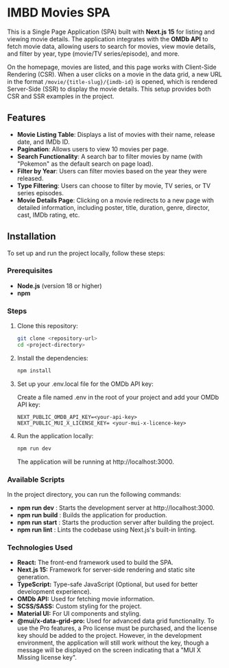 # IMBD Movies SPA

This is a Single Page Application (SPA) built with **Next.js 15** for listing and viewing movie details. The application integrates with the **OMDb API** to fetch movie data, allowing users to search for movies, view movie details, and filter by year, type (movie/TV series/episode), and more.

On the homepage, movies are listed, and this page works with Client-Side Rendering (CSR). When a user clicks on a movie in the data grid, a new URL in the format `/movie/{title-slug}/{imdb-id}` is opened, which is rendered Server-Side (SSR) to display the movie details. This setup provides both CSR and SSR examples in the project.

## Features

- **Movie Listing Table**: Displays a list of movies with their name, release date, and IMDb ID.
- **Pagination**: Allows users to view 10 movies per page.
- **Search Functionality**: A search bar to filter movies by name (with "Pokemon" as the default search on page load).
- **Filter by Year**: Users can filter movies based on the year they were released.
- **Type Filtering**: Users can choose to filter by movie, TV series, or TV series episodes.
- **Movie Details Page**: Clicking on a movie redirects to a new page with detailed information, including poster, title, duration, genre, director, cast, IMDb rating, etc.

## Installation

To set up and run the project locally, follow these steps:

### Prerequisites

- **Node.js** (version 18 or higher)
- **npm**

### Steps

1. Clone this repository:

   ```bash
   git clone <repository-url>
   cd <project-directory>
   ```

2. Install the dependencies:

   ```bash
   npm install
   ```

3. Set up your .env.local file for the OMDb API key:

   Create a file named .env in the root of your project and add your OMDb API key:

   ```env
   NEXT_PUBLIC_OMDB_API_KEY=<your-api-key>
   NEXT_PUBLIC_MUI_X_LICENSE_KEY= <your-mui-x-licence-key>
   ```

4. Run the application locally:

   ```bash
   npm run dev
   ```

   The application will be running at http://localhost:3000.

### Available Scripts

In the project directory, you can run the following commands:

- **npm run dev** : Starts the development server at http://localhost:3000.
- **npm run build** : Builds the application for production.
- **npm run start** : Starts the production server after building the project.
- **npm run lint** : Lints the codebase using Next.js's built-in linting.

### Technologies Used

- **React:** The front-end framework used to build the SPA.
- **Next.js 15:** Framework for server-side rendering and static site generation.
- **TypeScript:** Type-safe JavaScript (Optional, but used for better development experience).
- **OMDb API:** Used for fetching movie information.
- **SCSS/SASS:** Custom styling for the project.
- **Material UI:** For UI components and styling.
- **@mui/x-data-grid-pro:** Used for advanced data grid functionality. To use the Pro features, a Pro license must be purchased, and the license key should be added to the project. However, in the development environment, the application will still work without the key, though a message will be displayed on the screen indicating that a "MUI X Missing license key".
